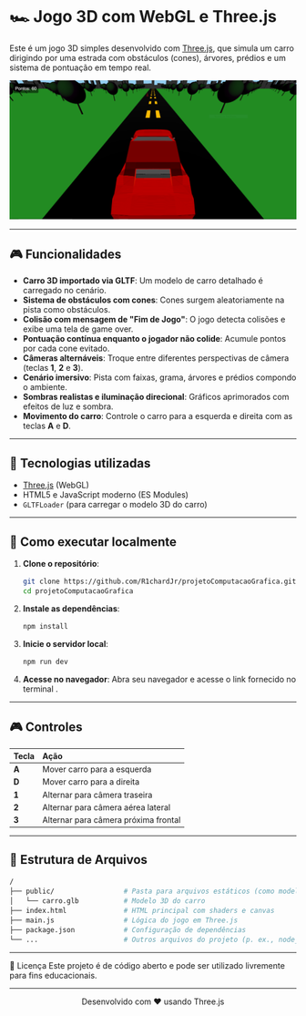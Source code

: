 # 🏎️ Jogo 3D com WebGL e Three.js

Este é um jogo 3D simples desenvolvido com [Three.js](https://threejs.org/), que simula um carro dirigindo por uma estrada com obstáculos (cones), árvores, prédios e um sistema de pontuação em tempo real.

![Snapshot do Jogo](./Snapshot_jogo.PNG) <!-- Substitua pelo caminho correto da imagem no seu repositório -->


---

## 🎮 Funcionalidades

* **Carro 3D importado via GLTF**: Um modelo de carro detalhado é carregado no cenário.
* **Sistema de obstáculos com cones**: Cones surgem aleatoriamente na pista como obstáculos.
* **Colisão com mensagem de "Fim de Jogo"**: O jogo detecta colisões e exibe uma tela de game over.
* **Pontuação contínua enquanto o jogador não colide**: Acumule pontos por cada cone evitado.
* **Câmeras alternáveis**: Troque entre diferentes perspectivas de câmera (teclas **1**, **2** e **3**).
* **Cenário imersivo**: Pista com faixas, grama, árvores e prédios compondo o ambiente.
* **Sombras realistas e iluminação direcional**: Gráficos aprimorados com efeitos de luz e sombra.
* **Movimento do carro**: Controle o carro para a esquerda e direita com as teclas **A** e **D**.

---

## 🧰 Tecnologias utilizadas

* [Three.js](https://threejs.org/) (WebGL)
* HTML5 e JavaScript moderno (ES Modules)
* `GLTFLoader` (para carregar o modelo 3D do carro)

---

## 🚀 Como executar localmente

1.  **Clone o repositório**:
    ```bash
    git clone https://github.com/R1chardJr/projetoComputacaoGrafica.git
    cd projetoComputacaoGrafica
    ```
2.  **Instale as dependências**:
    ```bash
    npm install
    ```
3.  **Inicie o servidor local**:
    ```bash
    npm run dev
    ```
4.  **Acesse no navegador**:
    Abra seu navegador e acesse o link fornecido no terminal .

---

## 🎮 Controles

| Tecla | Ação                                |
| :---- | :---------------------------------- |
| **A** | Mover carro para a esquerda         |
| **D** | Mover carro para a direita          |
| **1** | Alternar para câmera traseira       |
| **2** | Alternar para câmera aérea lateral  |
| **3** | Alternar para câmera próxima frontal |

---

## 📁 Estrutura de Arquivos

```bash
/
├── public/                 # Pasta para arquivos estáticos (como modelos 3D)
│   └── carro.glb           # Modelo 3D do carro
├── index.html              # HTML principal com shaders e canvas
├── main.js                 # Lógica do jogo em Three.js
├── package.json            # Configuração de dependências
└── ...                     # Outros arquivos do projeto (p. ex., node_modules)
```

---
 
📝 Licença
Este projeto é de código aberto e pode ser utilizado livremente para fins educacionais.

---
<div align="center"> Desenvolvido com ❤️ usando Three.js </div> 
